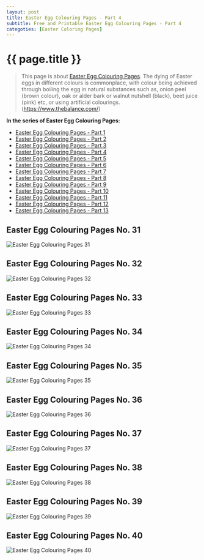 ```yaml
---
layout: post
title: Easter Egg Colouring Pages - Part 4
subtitle: Free and Printable Easter Egg Colouring Pages - Part 4
categoties: [Easter Coloring Pages]
---
```

{{ page.title }}
================
> This page is about [Easter Egg Colouring Pages](https://hoanghabelle.github.io/). The dying of Easter eggs in different colours is commonplace, with colour being achieved through boiling the egg in natural substances such as, onion peel (brown colour), oak or alder bark or walnut nutshell (black), beet juice (pink) etc, or using artificial colourings. (https://www.thebalance.com/)

**In the series of Easter Egg Colouring Pages:**

* [Easter Egg Colouring Pages - Part 1](https://hoanghabelle.github.io/2017/11/10/Easter-Egg-Colouring-Pages-part-1.html)
* [Easter Egg Colouring Pages - Part 2](https://hoanghabelle.github.io/2017/11/10/Easter-Egg-Colouring-Pages-part-2.html)
* [Easter Egg Colouring Pages - Part 3](https://hoanghabelle.github.io/2017/11/10/Easter-Egg-Colouring-Pages-part-3.html)
* [Easter Egg Colouring Pages - Part 4](https://hoanghabelle.github.io/2017/11/10/Easter-Egg-Colouring-Pages-part-4.html)
* [Easter Egg Colouring Pages - Part 5](https://hoanghabelle.github.io/2017/11/10/Easter-Egg-Colouring-Pages-part-5.html)
* [Easter Egg Colouring Pages - Part 6](https://hoanghabelle.github.io/2017/11/10/Easter-Egg-Colouring-Pages-part-6.html)
* [Easter Egg Colouring Pages - Part 7](https://hoanghabelle.github.io/2017/11/10/Easter-Egg-Colouring-Pages-part-7.html)
* [Easter Egg Colouring Pages - Part 8](https://hoanghabelle.github.io/2017/11/10/Easter-Egg-Colouring-Pages-part-8.html)
* [Easter Egg Colouring Pages - Part 9](https://hoanghabelle.github.io/2017/11/10/Easter-Egg-Colouring-Pages-part-9.html)
* [Easter Egg Colouring Pages - Part 10](https://hoanghabelle.github.io/2017/11/10/Easter-Egg-Colouring-Pages-part-10.html)
* [Easter Egg Colouring Pages - Part 11](https://hoanghabelle.github.io/2017/11/10/Easter-Egg-Colouring-Pages-part-11.html)
* [Easter Egg Colouring Pages - Part 12](https://hoanghabelle.github.io/2017/11/10/Easter-Egg-Colouring-Pages-part-12.html)
* [Easter Egg Colouring Pages - Part 13](https://hoanghabelle.github.io/2017/11/10/Easter-Egg-Colouring-Pages-part-13.html)
## Easter Egg Colouring Pages No. 31
![Easter Egg Colouring Pages 31](https://hoanghabelle.github.io/img/Easter-Egg-Colouring-Pages%20(31).jpg "Easter Egg Colouring Pages 31")

## Easter Egg Colouring Pages No. 32
![Easter Egg Colouring Pages 32](https://hoanghabelle.github.io/img/Easter-Egg-Colouring-Pages%20(32).jpg "Easter Egg Colouring Pages 32")

## Easter Egg Colouring Pages No. 33
![Easter Egg Colouring Pages 33](https://hoanghabelle.github.io/img/Easter-Egg-Colouring-Pages%20(33).jpg "Easter Egg Colouring Pages 33")

## Easter Egg Colouring Pages No. 34
![Easter Egg Colouring Pages 34](https://hoanghabelle.github.io/img/Easter-Egg-Colouring-Pages%20(34).jpg "Easter Egg Colouring Pages 34")

<script async src="//pagead2.googlesyndication.com/pagead/js/adsbygoogle.js"></script><ins class="adsbygoogle" style="display:block" data-ad-format="fluid" data-ad-layout-key="-8i+1w-dq+e9+ft" data-ad-client="ca-pub-6753140515841889" data-ad-slot="6190446671"></ins> <script> (adsbygoogle = window.adsbygoogle || []).push({}); </script>

## Easter Egg Colouring Pages No. 35
![Easter Egg Colouring Pages 35](https://hoanghabelle.github.io/img/Easter-Egg-Colouring-Pages%20(35).jpg "Easter Egg Colouring Pages 35")

## Easter Egg Colouring Pages No. 36
![Easter Egg Colouring Pages 36](https://hoanghabelle.github.io/img/Easter-Egg-Colouring-Pages%20(36).jpg "Easter Egg Colouring Pages 36")

## Easter Egg Colouring Pages No. 37
![Easter Egg Colouring Pages 37](https://hoanghabelle.github.io/img/Easter-Egg-Colouring-Pages%20(37).jpg "Easter Egg Colouring Pages 37")

## Easter Egg Colouring Pages No. 38
![Easter Egg Colouring Pages 38](https://hoanghabelle.github.io/img/Easter-Egg-Colouring-Pages%20(38).jpg "Easter Egg Colouring Pages 38")

<script async src="//pagead2.googlesyndication.com/pagead/js/adsbygoogle.js"></script><ins class="adsbygoogle" style="display:block" data-ad-format="fluid" data-ad-layout-key="-8i+1w-dq+e9+ft" data-ad-client="ca-pub-6753140515841889" data-ad-slot="6190446671"></ins> <script> (adsbygoogle = window.adsbygoogle || []).push({}); </script>

## Easter Egg Colouring Pages No. 39
![Easter Egg Colouring Pages 39](https://hoanghabelle.github.io/img/Easter-Egg-Colouring-Pages%20(39).jpg "Easter Egg Colouring Pages 39")

## Easter Egg Colouring Pages No. 40
![Easter Egg Colouring Pages 40](https://hoanghabelle.github.io/img/Easter-Egg-Colouring-Pages%20(40).jpg "Easter Egg Colouring Pages 40")


